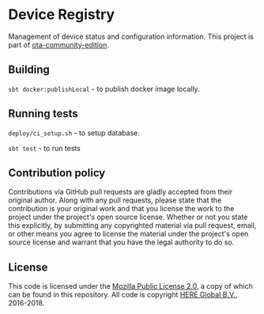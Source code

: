 # Device Registry #

Management of device status and configuration information. This project is part of [ota-community-edition][1].

## Building

`sbt docker:publishLocal` - to publish docker image locally.  

## Running tests

`deploy/ci_setup.sh` - to setup database.

`sbt test` - to run tests

## Contribution policy ##

Contributions via GitHub pull requests are gladly accepted from their original author. Along with
any pull requests, please state that the contribution is your original work and that you license
the work to the project under the project's open source license. Whether or not you state this
explicitly, by submitting any copyrighted material via pull request, email, or other means you
agree to license the material under the project's open source license and warrant that you have the
legal authority to do so.

## License

This code is licensed under the [Mozilla Public License 2.0](LICENSE), a copy of which can be found in this repository. All code is copyright [HERE Global B.V.](https://www.here.com), 2016-2018.

[1]: https://github.com/advancedtelematic/ota-community-edition

